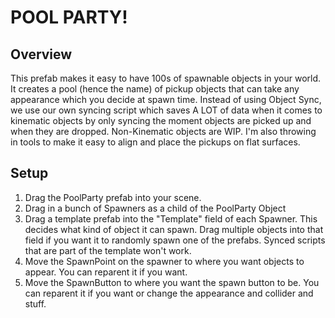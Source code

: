 # POOL PARTY!

## Overview

This prefab makes it easy to have 100s of spawnable objects in your world.
It creates a pool (hence the name) of pickup objects that can take any appearance which you decide at spawn time. Instead of using Object Sync, we use our own syncing script which saves A LOT of data when it comes to kinematic objects by only syncing the moment objects are picked up and when they are dropped. Non-Kinematic objects are WIP.
I'm also throwing in tools to make it easy to align and place the pickups on flat surfaces.

## Setup

1) Drag the PoolParty prefab into your scene.
2) Drag in a bunch of Spawners as a child of the PoolParty Object
3) Drag a template prefab into the "Template" field of each Spawner. This decides what kind of object it can spawn. Drag multiple objects into that field if you want it to randomly spawn one of the prefabs. Synced scripts that are part of the template won't work.
4) Move the SpawnPoint on the spawner to where you want objects to appear. You can reparent it if you want.
5) Move the SpawnButton to where you want the spawn button to be. You can reparent it if you want or change the appearance and collider and stuff.
